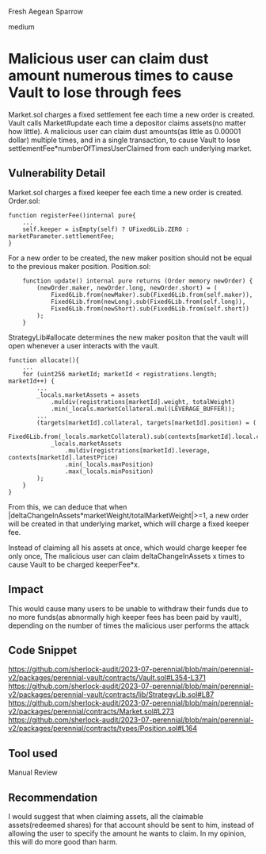 Fresh Aegean Sparrow

medium

# Malicious user can claim dust amount numerous times to cause Vault to lose through fees
Market.sol charges a fixed settlement fee each time a new order is created.
Vault calls Market#update each time a depositor claims assets(no matter how little).
A malicious user can claim dust amounts(as little as 0.00001 dollar) multiple times, and in a single transaction, to cause Vault to lose settlementFee\*numberOfTimesUserClaimed from each underlying market.

## Vulnerability Detail
Market.sol charges a fixed keeper fee each time a new order is created.
Order.sol:

```solidity
function registerFee()internal pure{
    ...
    self.keeper = isEmpty(self) ? UFixed6Lib.ZERO : marketParameter.settlementFee;
}
```

For a new order to be created, the new maker position should not be equal to the previous maker position.
Position.sol:

```solidity
    function update() internal pure returns (Order memory newOrder) {
        (newOrder.maker, newOrder.long, newOrder.short) = (
            Fixed6Lib.from(newMaker).sub(Fixed6Lib.from(self.maker)),
            Fixed6Lib.from(newLong).sub(Fixed6Lib.from(self.long)),
            Fixed6Lib.from(newShort).sub(Fixed6Lib.from(self.short))
        );
    }
```

StrategyLib#allocate determines the new maker positon that the vault will open whenever a user interacts with the vault.

```solidity
function allocate(){
    ...
    for (uint256 marketId; marketId < registrations.length; marketId++) {
        ...
        _locals.marketAssets = assets
            .muldiv(registrations[marketId].weight, totalWeight)
            .min(_locals.marketCollateral.mul(LEVERAGE_BUFFER));
        ...
        (targets[marketId].collateral, targets[marketId].position) = (
            Fixed6Lib.from(_locals.marketCollateral).sub(contexts[marketId].local.collateral),
            _locals.marketAssets
                .muldiv(registrations[marketId].leverage, contexts[marketId].latestPrice)
                .min(_locals.maxPosition)
                .max(_locals.minPosition)
        );
    }
}
```

From this, we can deduce that when |deltaChangeInAssets\*marketWeight/totalMarketWeight|>=1, a new order will be created in that underlying market, which will charge a fixed keeper fee.

Instead of claiming all his assets at once, which would charge keeper fee only once, The malicious user can claim deltaChangeInAssets x times to cause Vault to be charged keeperFee\*x.

## Impact
This would cause many users to be unable to withdraw their funds due to no more funds(as abnormally high keeper fees has been paid by vault), depending on the number of times the malicious user performs the attack

## Code Snippet
https://github.com/sherlock-audit/2023-07-perennial/blob/main/perennial-v2/packages/perennial-vault/contracts/Vault.sol#L354-L371
https://github.com/sherlock-audit/2023-07-perennial/blob/main/perennial-v2/packages/perennial-vault/contracts/lib/StrategyLib.sol#L87
https://github.com/sherlock-audit/2023-07-perennial/blob/main/perennial-v2/packages/perennial/contracts/Market.sol#L273
https://github.com/sherlock-audit/2023-07-perennial/blob/main/perennial-v2/packages/perennial/contracts/types/Position.sol#L164

## Tool used

Manual Review

## Recommendation
I would suggest that when claiming assets, all the claimable assets(redeemed shares) for that account should be sent to him, instead of allowing the user to specify the amount he wants to claim.
In my opinion, this will do more good than harm.
